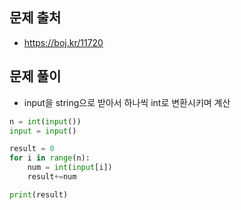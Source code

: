 ## 문제 출처

- https://boj.kr/11720

## 문제 풀이

- input을 string으로 받아서 하나씩 int로 변환시키며 계산

```python
n = int(input())
input = input()

result = 0
for i in range(n):
    num = int(input[i])
    result+=num

print(result)
```
